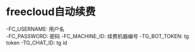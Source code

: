 # freecloud自动续费
-FC_USERNAME: 用户名  
-FC_PASSWORD: 密码
-FC_MACHINE_ID: 续费机器编号
-TG_BOT_TOKEN: tg token
-TG_CHAT_ID:   tg id  
